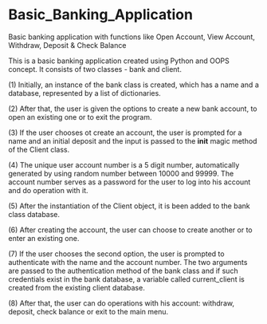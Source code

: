 # Basic_Banking_Application
Basic banking application with functions like Open Account, View Account, Withdraw, Deposit &amp; Check Balance

This is a basic banking application created using Python and OOPS concept.
It consists of two classes - bank and client.

(1) Initially, an instance of the bank class is created, which has a name and a database, represented by a list of dictionaries.

(2) After that, the user is given the options to create a new bank account, to open an existing one or to exit the program.

(3) If the user chooses ot create an account, the user is prompted for a name and an initial deposit and the input is passed to the __init__ magic method of the Client class.

(4) The unique user account number is a 5 digit number, automatically generated by using random number between 10000 and 99999. The account number serves as a password for the user to log into his account and do operation with it.

(5) After the instantiation of the Client object, it is been added to the bank class database.

(6) After creating the account, the user can choose to create another or to enter an existing one.

(7) If the user chooses the second option, the user is prompted to authenticate with the name and the account number. The two arguments are passed to the authentication method of the bank class and if such credentials exist in the bank database, a variable called current_client is created from the existing client database.

(8) After that, the user can do operations with his account: withdraw, deposit, check balance or exit to the main menu.

